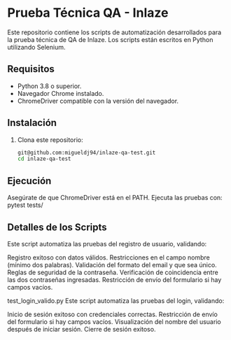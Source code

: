

# Prueba Técnica QA - Inlaze

Este repositorio contiene los scripts de automatización desarrollados para la prueba técnica de QA de Inlaze. Los scripts están escritos en Python utilizando Selenium.

## Requisitos
- Python 3.8 o superior.
- Navegador Chrome instalado.
- ChromeDriver compatible con la versión del navegador.

## Instalación
1. Clona este repositorio:
   ```bash
   git@github.com:migueldj94/inlaze-qa-test.git
   cd inlaze-qa-test

## Ejecución
Asegúrate de que ChromeDriver está en el PATH.
Ejecuta las pruebas con:  pytest tests/

## Detalles de los Scripts
Este script automatiza las pruebas del registro de usuario, validando:

Registro exitoso con datos válidos.
Restricciones en el campo nombre (mínimo dos palabras).
Validación del formato del email y que sea único.
Reglas de seguridad de la contraseña.
Verificación de coincidencia entre las dos contraseñas ingresadas.
Restricción de envío del formulario si hay campos vacíos.

test_login_valido.py
Este script automatiza las pruebas del login, validando:

Inicio de sesión exitoso con credenciales correctas.
Restricción de envío del formulario si hay campos vacíos.
Visualización del nombre del usuario después de iniciar sesión.
Cierre de sesión exitoso.




